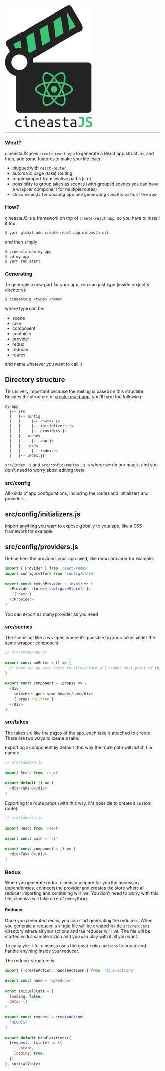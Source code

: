 ![cineastaJS](https://github.com/cineasta-js/brand/raw/master/logos/logo-transparent.png)

---

### What?

cineastaJS uses `create-react-app` to generate a React app structure, and then, add some features to make your life esier:
- plugued with `react-router`
- automatic page (take) routing
- require/import from relative paths (src)
- possibility to group takes as scenes (with grouped scenes you can have a wrapper component for multiple routes)
- cli commands for creating app and generating specific parts of the app

### How?

cineastaJS is a framework on top of `create-react-app`, so you have to install it too.

```
$ yarn global add create-react-app cineasta-cli
```

and then simply

```
$ cineasta new my-app
$ cd my-app
$ yarn run start
```

### Generating

To generate a new part for your app, you can just type (inside project's directory):
```
$ cineasta g <type> <name>
```
where type can be:
- scene
- take
- component
- container
- provider
- redux
- reducer
- routes

and name whatever you want to call it

## Directory structure

This is very important because the routing is based on this structure.
Besides the structure of [create-react-app](https://github.com/facebookincubator/create-react-app#creating-an-app), you'll have the following:

```
my-app
  |-- src
  |   |-- config
  |   |     |-- routes.js
  |   |     |-- initializers.js
  |   |     |-- providers.js
  |   |-- scenes
  |   |--   |-- app.js
  |   |-- takes
  |   |     |-- index.js
  |   |-- index.js
```

`src/index.js` and `src/config/routes.js` is where we do our magic, and you don't need to worry about editing them

### src/config

All kinds of app configurations, including the routes and initializers and providers

## src/config/initializers.js

Import anything you want to expose globally to your app, like a CSS framework for example

## src/config/providers.js

Define here the providers your app need, like redux provider for example:
```js
import { Provider } from 'react-redux'
import configureStore from 'config/store'

export const reduxProvider = (next) => (
  <Provider store={ configureStore() }>
    { next }
  </Provider>
)
```

You can export as many provider as you need

### src/scenes

The scene act like a wrapper, where it's possible to group takes under the same wrapper component:
```js
// src/scene/app.js

export const onEnter = () => {
  /* here can go auth logic to allow/block all scenes that point to this take */
}

export const component = (props) => (
  <div>
    <div>Here goes some header/nav</div>
    { props.children }
  </div>
)
```

### src/takes

The takes are like the pages of the app, each take is attached to a route. There are two ways to create a take:

Exporting a component by default (this way the route path will match file name):
```js
// src/takes/b.js

import React from 'react'

export default () => (
  <div>Take B</div>
)
```

Exporting the route props (with this way, it's possible to create a custom route):
```js
// src/takes/a.js

import React from 'react'

export const path = '/b'

export const component = () => (
  <div>Take B</div>
)
```

### Redux

When you generate redux, cineasta prepare for you the necessary dependencies, connects the provider and creates the store where all reducer importing and combining will live. You don't need to worry with this file, cineasta will take care of everything.

#### Reducer

Once you generated redux, you can start generating the reducers. When you generate a reducer, a single file will be created inside `src/reducers` directory where all your actions and the reducer will live. The file will be started with a sample action and you can play with it all you want.

To easy your life, cineasta uses the great `redux-actions` to create and handle anything inside your reducer.

The reducer structure is:
```js
import { createAction, handleActions } from 'redux-actions'

export const name = 'myReducer'

const initialState = {
  loading: false,
  data: {},
}

export const request = createAction(
  'REQUEST'
)

export default handleActions({
  [request]: (state) => ({
    ...state,
    loading: true,
  }),
}, initialState)
```

